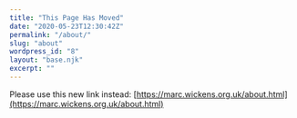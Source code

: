 ```yaml
---
title: "This Page Has Moved"
date: "2020-05-23T12:30:42Z"
permalink: "/about/"
slug: "about"
wordpress_id: "8"
layout: "base.njk"
excerpt: ""
---
```


Please use this new link instead: [https://marc.wickens.org.uk/about.html](https://marc.wickens.org.uk/about.html)

